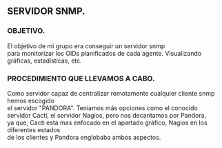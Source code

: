 ## SERVIDOR SNMP.  

### OBJETIVO.  

El objetivo de mi grupo era conseguir un servidor snmp  
para monitorizar los OIDs planificados de cada agente.
Visualizando gráficas, estadísticas, etc.  

### PROCEDIMIENTO QUE LLEVAMOS A CABO.  

Como servidor capaz de centralizar remotamente cualquier cliente snmp hemos escogido  
el servidor "PANDORA". Teníamos más opciones como el conocido  
servidor Cacti, el servidor Nagios, pero nos decantamos por Pandora,  
ya que, Cacti esta mas enfocado en el apartado gráfico, Nagios en los diferentes estados  
de los clientes y Pandora englobaba ambos aspectos.  
  
###  

